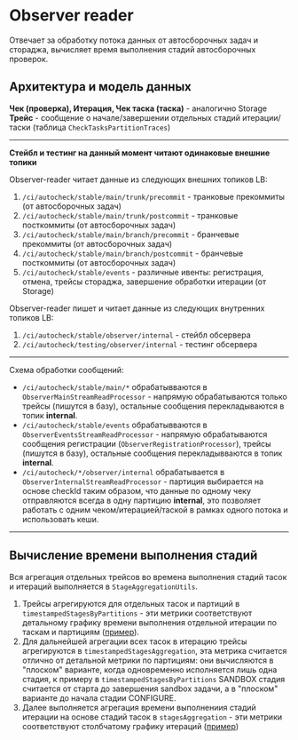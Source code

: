Observer reader
=============

Отвечает за обработку потока данных от автосборочных задач и стораджа, вычисляет время выполнения стадий автосборочных проверок.

Архитектура и модель данных
-----------------------
**Чек (проверка), Итерация, Чек таска (таска)** - аналогично Storage
**Трейс** - сообщение о начале/завершении отдельных стадий итерации/таски (таблица `CheckTasksPartitionTraces`)

---

**Стейбл и тестинг на данный момент читают одинаковые внешние топики**

Observer-reader читает данные из следующих внешних топиков LB:
1. `/ci/autocheck/stable/main/trunk/precommit` - транковые прекоммиты (от автосборочных задач)
2. `/ci/autocheck/stable/main/trunk/postcommit` - транковые посткоммиты (от автосборочных задач)
3. `/ci/autocheck/stable/main/branch/precommit` - бранчевые прекоммиты (от автосборочных задач)
4. `/ci/autocheck/stable/main/branch/postcommit` - бранчевые посткоммиты (от автосборочных задач)
5. `/ci/autocheck/stable/events` - различные ивенты: регистрация, отмена, трейсы стораджа, завершение обработки итерации (от Storage)

Observer-reader пишет и читает данные из следующих внутренних топиков LB:
1. `/ci/autocheck/stable/observer/internal` - стейбл обсервера
2. `/ci/autocheck/testing/observer/internal` - тестинг обсервера

---

Схема обработки сообщений:

- `/ci/autocheck/stable/main/*` обрабатывваются в `ObserverMainStreamReadProcessor` -
напрямую обрабатываются только трейсы (пишутся в базу), остальные сообщения перекладываются в топик **internal**.
- `/ci/autocheck/stable/events` обрабатывваются в `ObserverEventsStreamReadProcessor` -
напрямую обрабатываются сообщения регистрации (`ObserverRegistrationProcessor`), трейсы (пишутся в базу), остальные сообщения перекладывваются в топик **internal**.
- `/ci/autocheck/*/observer/internal` обрабатывается в `ObserverInternalStreamReadProcessor` -
партиция выбирается на основе checkId таким образом, что данные по одному чеку отправляются всегда в одну партицию **internal**,
это позволяет работать с одним чеком/итерацией/таской в рамках одного потока и использовать кеши.

---

Вычисление времени выполнения стадий
-----------------------

Вся агрегация отдельных трейсов во времена выполнения стадий тасок и итераций выполняется в `StageAggregationUtils`.

1. Трейсы агрегируются для отдельных тасок и партиций в `timestampedStagesByPartitions` -
эти метрики соответствуют детальному графику времени выполнения отдельной итерации по таскам и партициям
([пример](https://datalens.yandex-team.ru/preview/7hom905swaes0-ci-autocheck-iteration-tasks-stages-new?checkId=50100000001086&iterationType=FULL&iterationNumber=1)).
2. Для дальнейшей агрегации всех тасок в итерацию трейсы агрегируются в `timestampedStagesAggregation`,
эта метрика считается отлично от детальной метрики по партициям:
они вычисляются в "плоском" варианте, когда одновременно исполняется лишь одна стадия,
к примеру в `timestampedStagesByPartitions` SANDBOX стадия считается от старта до завершения sandbox задачи, а в "плоском" варианте до начала стадии CONFIGURE.
3. Далее выполняется агрегация времени выполнениия стадий итерации на основе стадий тасок в `stagesAggregation` -
эти метрики соответствуют столбчатому графику итераций ([пример](https://datalens.yandex-team.ru/preview/t1lmiunbx24sm?pool=ANY_POOL))
